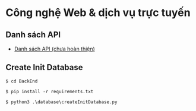 # Công nghệ Web & dịch vụ trực tuyến

## Danh sách API 

-    [Danh sách API (chưa hoàn thiện)](https://docs.google.com/document/d/1fTGNgNndVasatmNarKov0N8hQAIGOCpX7A0jPjneha8/edit?hl=vi)


## Create Init Database
```
$ cd BackEnd
```
```
$ pip install -r requirements.txt
```
```
$ python3 .\database\createInitDatabase.py
```
